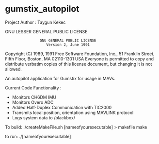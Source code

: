 gumstix_autopilot
=================
Project Author : Taygun Kekec


GNU LESSER GENERAL PUBLIC LICENSE

                    GNU GENERAL PUBLIC LICENSE
                       Version 2, June 1991

 Copyright (C) 1989, 1991 Free Software Foundation, Inc.,
 51 Franklin Street, Fifth Floor, Boston, MA 02110-1301 USA
 Everyone is permitted to copy and distribute verbatim copies
 of this license document, but changing it is not allowed.
 
 
An autopilot application for Gumstix for usage in MAVs.


Current Code Functionality :
   - Monitors CH6DM IMU
   - Monitors Overo ADC
   - Added Half-Duplex Communication with TIC2000
   - Transmits local position, orientation using MAVLINK protocol
   - Logs system data to /blackbox/

To build:
    ./createMakeFile.sh [nameofyourexecutable] > makefile
    make
    
to run:
   ./[nameofyourexecutable]